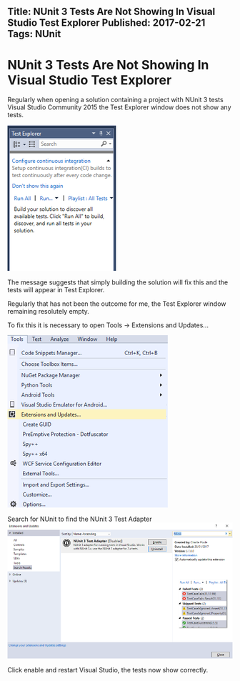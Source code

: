 ﻿Title: NUnit 3 Tests Are Not Showing In Visual Studio Test Explorer
Published: 2017-02-21
Tags: NUnit
---

# NUnit 3 Tests Are Not Showing In Visual Studio Test Explorer

Regularly when opening a solution containing a project with NUnit 3 tests Visual Studio Community 2015 the Test Explorer window does not show any tests.
<div class="row">
<div class="col-xs-12 col-md-4">

![](Empty%20Test%20Explorer.png) 

</div>
<div class="col-xs-12 col-md-8">
The message suggests that simply building the solution will fix this and the tests will appear in Test Explorer.

Regularly that has not been the outcome for me, the Test Explorer window remaining resolutely empty.
</div>
</div>


<div class="row">
<div class="col-xs-12 col-md-8">
To fix this it is necessary to open Tools -> Extensions and Updates...
</div>
<div class="col-xs-12 col-md-4">

![](Tools%20Extensions%20and%20Updates%20Menu.png)

</div>
</div>

Search for NUnit to find the NUnit 3 Test Adapter
![](Tools%20Extensions%20and%20Updates.png) 

Click enable and restart Visual Studio, the tests now show correctly.